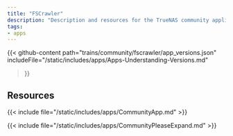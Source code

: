 ```yaml
---
title: "FSCrawler"
description: "Description and resources for the TrueNAS community application called FSCrawler."
tags:
- apps
---
```


{{< github-content 
    path="trains/community/fscrawler/app_versions.json"
	includeFile="/static/includes/apps/Apps-Understanding-Versions.md"
>}}

## Resources

{{< include file="/static/includes/apps/CommunityApp.md" >}}

{{< include file="/static/includes/apps/CommunityPleaseExpand.md" >}}

<!--
<div class="docs-sections">

{{< doc-card title="<appname> Deployments" link="/resources/"
descr="How to deploy and configure the <appname> app." >}}

</div>
-->

